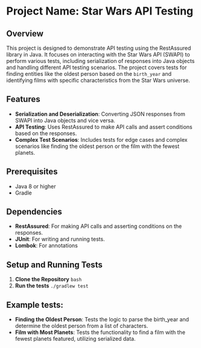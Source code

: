 # Project Name: Star Wars API Testing

## Overview
This project is designed to demonstrate API testing using the RestAssured library in Java. It focuses on interacting with the Star Wars API (SWAPI) to perform various tests, including serialization of responses into Java objects and handling different API testing scenarios. The project covers tests for finding entities like the oldest person based on the `birth_year` and identifying films with specific characteristics from the Star Wars universe.

## Features
- **Serialization and Deserialization**: Converting JSON responses from SWAPI into Java objects and vice versa.
- **API Testing**: Uses RestAssured to make API calls and assert conditions based on the responses.
- **Complex Test Scenarios**: Includes tests for edge cases and complex scenarios like finding the oldest person or the film with the fewest planets.

## Prerequisites
- Java 8 or higher
- Gradle

## Dependencies
- **RestAssured**: For making API calls and asserting conditions on the responses.
- **JUnit**: For writing and running tests.
- **Lombok**: For annotations

## Setup and Running Tests
1. **Clone the Repository**
   ```bash```
2. **Run the tests**
   ```./gradlew test```

## Example tests:
- **Finding the Oldest Person**: Tests the logic to parse the birth_year and determine the oldest person from a list of characters.
- **Film with Most Planets**: Tests the functionality to find a film with the fewest planets featured, utilizing serialized data.
